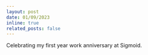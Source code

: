 ```yaml
---
layout: post
date: 01/09/2023
inline: true
related_posts: false
---
```


Celebrating my first year work anniversary at Sigmoid. 
